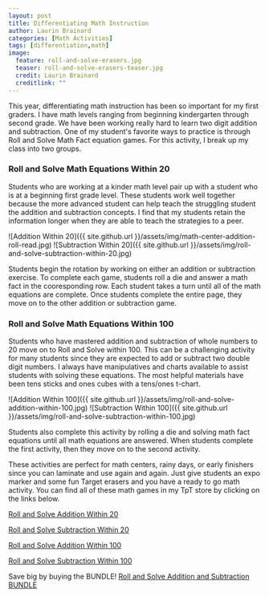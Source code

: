 ```yaml
---
layout: post
title: Differentiating Math Instruction
author: Laurin Brainard
categories: [Math Activities]
tags: [differentiation,math]
image:
  feature: roll-and-solve-erasers.jpg
  teaser: roll-and-solve-erasers-teaser.jpg
  credit: Laurin Brainard
  creditlink: ""
---
```

This year, differentiating math instruction has been so important for my first graders. I have math levels ranging from beginning kindergarten through second grade. We have been working really hard to learn two digit addition and subtraction. One of my student's favorite ways to practice is through Roll and Solve Math Fact equation games. For this activity, I break up my class into two groups. 

### Roll and Solve Math Equations Within 20

Students who are working at a kinder math level pair up with a student who is at a beginning first grade level. These students work well together because the more advanced student can help teach the struggling student the addition and subtraction concepts. I find that my students retain the information longer when they are able to teach the strategies to a peer. 

![Addition Within 20]({{ site.github.url }}/assets/img/math-center-addition-roll-read.jpg)
![Subtraction Within 20]({{ site.github.url }}/assets/img/roll-and-solve-subtraction-within-20.jpg)

Students begin the rotation by working on either an addition or subtraction exercise. To complete each game, students roll a die and answer a math fact in the cooresponding row. Each student takes a turn until all of the math equations are complete. Once students complete the entire page, they move on to the other addition or subtraction game. 

### Roll and Solve Math Equations Within 100

Students who have mastered addition and subtraction of whole numbers to 20 move on to Roll and Solve within 100. This can be a challenging activity for many students since they are expected to add or subtract two double digit numbers. I always have manipulatives and charts available to assist students with solving these equations. The most helpful materials have been tens sticks and ones cubes with a tens/ones t-chart. 

![Addition Within 100]({{ site.github.url }}/assets/img/roll-and-solve-addition-within-100.jpg)
![Subtraction Within 100]({{ site.github.url }}/assets/img/roll-and-solve-subtraction-within-100.jpg)

Students also complete this activity by rolling a die and solving math fact equations until all math equations are answered. When students complete the first activity, then they move on to the second activity. 

These activities are perfect for math centers, rainy days, or early finishers since you can laminate and use again and again. Just give students an expo marker and some fun Target erasers and you have a ready to go math activity. You can find all of these math games in my TpT store by clicking on the links below. 

[Roll and Solve Addition Within 20](http://bit.ly/2sdY3Vs)

[Roll and Solve Subtraction Within 20](http://bit.ly/2skP0lb)

[Roll and Solve Addition Within 100](http://bit.ly/2skyi5f)

[Roll and Solve Subtraction Within 100](http://bit.ly/2xsIrTs)

Save big by buying the BUNDLE! [Roll and Solve Addition and Subtraction BUNDLE](http://bit.ly/2JcvT7i)